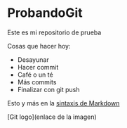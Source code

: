 # ProbandoGit
Este es mi repositorio de prueba

Cosas que hacer hoy:
- Desayunar
- Hacer commit
- Café o un té
- Más commits
- Finalizar con git push

Esto y más en la [sintaxis de Markdown](enlace)

[Git logo](enlace de la imagen)
